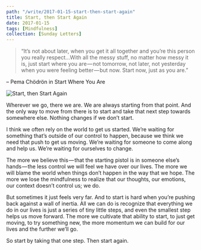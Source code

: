 ```yaml
---
path: "/write/2017-01-15-start-then-start-again"
title: Start, then Start Again
date: 2017-01-15
tags: [Mindfulness]
collection: [Sunday Letters]
---
```


> “It’s not about later, when you get it all together and you’re this person you really respect…With all the messy stuff, no matter how messy it is, just start where you are — not tomorrow, not later, not yesterday when you were feeling better — but now. Start now, just as you are.”

– Pema Chödrön in Start Where You Are

![Start, then Start Again](./img/january-15-fb.jpg)

Wherever we go, there we are. We are always starting from that point. And the only way to move from there is to start and take that next step towards somewhere else. Nothing changes if we don’t start.

I think we often rely on the world to get us started. We’re waiting for something that’s outside of our control to happen, because we think we need that push to get us moving. We’re waiting for someone to come along and help us. We’re waiting for ourselves to change.

The more we believe this — that the starting pistol is in someone else’s hands — the less control we will feel we have over our lives. The more we will blame the world when things don’t happen in the way that we hope. The more we lose the mindfulness to realize that our thoughts, our emotions, our context doesn’t control us; we do.

But sometimes it just feels very far. And to start is hard when you’re pushing back against a wall of inertia. All we can do is recognize that everything we do in our lives is just a series of tiny little steps, and even the smallest step helps us move forward. The more we cultivate that ability to start, to just get moving, to try something new, the more momentum we can build for our lives and the further we’ll go.

So start by taking that one step. Then start again.
